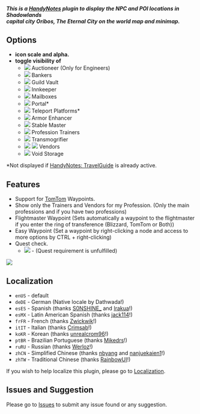 ##### **This is a [HandyNotes](https://www.curseforge.com/wow/addons/handynotes) plugin to display the NPC and POI locations in Shadowlands <br> capital city Oribos, The Eternal City on the world map and minimap.**

## Options
* **icon scale and alpha.**
* **toggle visibility of**
    * ![](https://i.imgur.com/7i2g9sh.png) Auctioneer (Only for Engineers)
    * ![](https://i.imgur.com/WohtUwP.png) Bankers
    * ![](https://i.imgur.com/8Naqwbj.png) Guild Vault
    * ![](https://i.imgur.com/wAga1cd.png) Innkeeper
    * ![](https://i.imgur.com/iGH7Fqt.png) Mailboxes
    * ![](https://i.imgur.com/NIUq9ta.png) Portal*
    * ![](https://i.imgur.com/qnvvSpq.png) Teleport Platforms*
    * ![](https://i.imgur.com/FCGho5k.png) Armor Enhancer
    * ![](https://i.imgur.com/oxhxncv.png) Stable Master
    * ![](https://i.imgur.com/sKsc6Jc.png) Profession Trainers
    * ![](https://i.imgur.com/71Ybhb5.png) Transmogrifier
    * ![](https://i.imgur.com/OlyHdAf.png) ![](https://i.imgur.com/8Z3EJlm.png) Vendors
    * ![](https://i.imgur.com/8TkUTLl.png) Void Storage

*Not displayed if [HandyNotes: TravelGuide](https://www.curseforge.com/wow/addons/handynotes-travelguide) is already active.

## Features
* Support for [TomTom](https://www.curseforge.com/wow/addons/tomtom) Waypoints.
* Show only the Trainers and Vendors for my Profession. (Only the main professions and if you have two professions)
* Flightmaster Waypoint (Sets automatically a waypoint to the flightmaster if you enter the ring of transference (Blizzard, TomTom or Both))
* Easy Waypoint (Set a waypoint by right-clicking a node and access to more options by CTRL + right-clicking)
* Quest check.
    * ![](https://i.imgur.com/bOL9btW.png) - (Quest requirement is unfulfilled)

![](https://i.imgur.com/hdvHenc.png)

## Localization
* `enUS` - default
* `deDE` - German (Native locale by Dathwada!)
* `esES` - Spanish (thanks [S0NSHINE_](https://www.curseforge.com/members/S0NSHINE_) and [Irakua](https://www.curseforge.com/members/Irakua)!)
* `esMX` - Latin American Spanish (thanks [jack114](https://www.curseforge.com/members/jack114)!)
* `frFR` - French (thanks [Zwickwik](https://www.curseforge.com/members/zickwik)!)
* `itIT` - Italian (thanks [Crimsab](https://www.curseforge.com/members/crimsab)!)
* `koKR` - Korean (thanks [unrealcrom96](https://www.curseforge.com/members/unrealcrom96)!)
* `ptBR` - Brazilian Portuguese (thanks [Mikedrs](https://www.curseforge.com/members/mikedrs)!)
* `ruRU` - Russian (thanks [Werloz](https://www.curseforge.com/members/werloz)!)
* `zhCN` - Simplified Chinese (thanks [nbyang](https://www.curseforge.com/members/nbyang) and [nanjuekaien1](https://github.com/nanjuekaien1)!)
* `zhTW` - Traditional Chinese (thanks [RainbowUI](https://www.curseforge.com/members/rainbowui)!)

If you wish to help localize this plugin, please go to [Localization](https://www.curseforge.com/wow/addons/handynotes-oribos/localization).

## Issues and Suggestion

Please go to [Issues](https://github.com/Dathwada/handynotes-oribos/issues) to submit any issue found or any suggestion.
